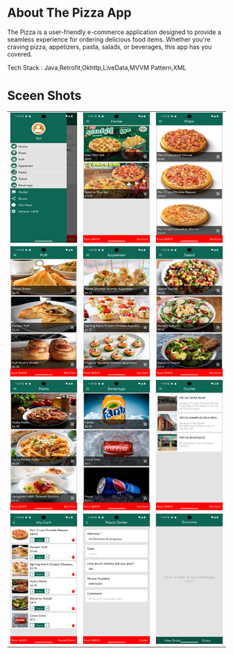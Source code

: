 # About The Pizza App
The Pizza is a user-friendly e-commerce application designed to provide a seamless experience for ordering delicious food items. Whether you're craving pizza, appetizers, pasta, salads, or beverages, this app has you covered. 

Tech Stack : Java,Retrofit,Okhttp,LiveData,MVVM Pattern,XML

# Sceen Shots

<table>
  <tr>
    <td><img src="https://github.com/ChayanLeang/The-Pizza/blob/95ce9e0f01d53a50680427e0dbdd77ff4ffa1c86/drawer_sceenshot.png" width="250" height="300"/></td>
    <td><img src="https://github.com/ChayanLeang/The-Pizza/blob/dc4cba5edab98cc42af02621bc6d8cfd34fb5ea7/home_screenshot.png"  width="250" height="300"/></td>
    <td><img src="https://github.com/ChayanLeang/The-Pizza/blob/c02fd8c2a677e64333f7a6224a73058582744066/pizza_screenshot.png"  width="250" height="300"/></td>
  </tr>
  <tr>
    <td><img src="https://github.com/ChayanLeang/The-Pizza/blob/ece7cb004ace5ecd4e308d4e239244b8972821f2/puff_screenshot.png"  width="250" height="300"/></td>
    <td><img src="https://github.com/ChayanLeang/The-Pizza/blob/ece7cb004ace5ecd4e308d4e239244b8972821f2/appetizer_screenshot.png" width="250" height="300"/></td>
    <td><img src="https://github.com/ChayanLeang/The-Pizza/blob/3f60406b81a83acedb1e479794a1807e49089018/salad_screenshot.png" width="250" height="300"/></td>
  </tr>
  <tr>
    <td><img src="https://github.com/ChayanLeang/The-Pizza/blob/09e3348fae19e63020db163f66c74a54b77bd61e/pasta_screenshot.png" width="250" height="300"/></td>
    <td><img src="https://github.com/ChayanLeang/The-Pizza/blob/09e3348fae19e63020db163f66c74a54b77bd61e/beverage_sceenshot.png" width="250" height="300"/></td>
    <td><img src="https://github.com/ChayanLeang/The-Pizza/blob/ece7cb004ace5ecd4e308d4e239244b8972821f2/outlet_screenshot.png" width="250" height="300"/></td>
  </tr>
  <tr>
    <td><img src="https://github.com/ChayanLeang/The-Pizza/blob/69eb34805bc3b11c526d82d6c23e7f898451334c/cart_sceenshot.png" width="250" height="300"/></td>
    <td><img src="https://github.com/ChayanLeang/The-Pizza/blob/09e3348fae19e63020db163f66c74a54b77bd61e/place_order_sceenshot.png" width="250" height="300"/></td>
    <td><img src="https://github.com/ChayanLeang/The-Pizza/blob/b39f434b4870f8ca87b1ff86f5fa89220780d755/order_screenshot.png" width="250" height="300"/></td>
  </tr>
</table>
